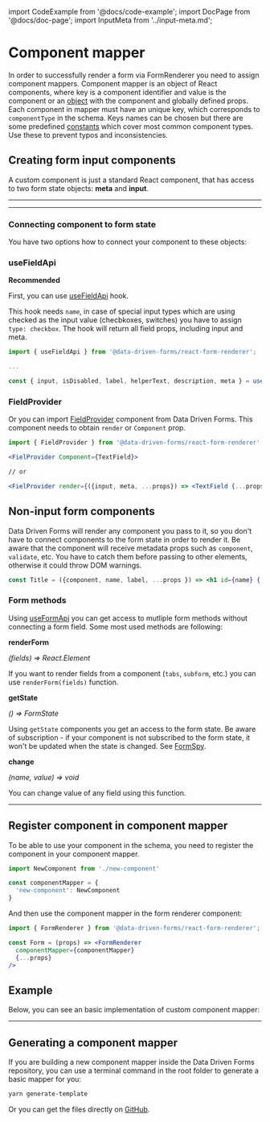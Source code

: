 import CodeExample from '@docs/code-example';
import DocPage from '@docs/doc-page';
import InputMeta from '../input-meta.md';

<DocPage>

# Component mapper

In order to successfully render a form via FormRenderer you need to assign component mappers. Component mapper is an object of React components, where key is a component identifier and value is the component or an [object](/mappers/global-component-props) with the component and globally defined props. Each component in mapper must have an unique key, which corresponds to `componentType` in the schema. Keys names can be chosen but there are some predefined [constants](/schema/constants#componenttypes) which cover most common component types. Use these to prevent typos and inconsistencies.

## Creating form input components

A custom component is just a standard React component, that has access to two form state objects: **meta** and **input**.

---

<InputMeta />

---

### Connecting component to form state

You have two options how to connect your component to these objects:

### useFieldApi

**Recommended**

First, you can use [useFieldApi](/hooks/use-field-api) hook.

This hook needs `name`, in case of special input types which are using checked as the input value (checbkoxes, switches) you have to assign `type: checkbox`. The hook will return all field props, including input and meta.

```jsx
import { useFieldApi } from '@data-driven-forms/react-form-renderer';

...

const { input, isDisabled, label, helperText, description, meta } = useFieldApi(props);
```

### FieldProvider

Or you can import [FieldProvider](/components/field-provider) component from Data Driven Forms. This component needs to obtain `render` or `Component` prop.

```jsx
import { FieldProvider } from '@data-driven-forms/react-form-renderer'

<FielProvider Component={TextField}>

// or

<FielProvider render={({input, meta, ...props}) => <TextField {...props} input={input} meta={meta}>}>
```

## Non-input form components

Data Driven Forms will render any component you pass to it, so you don't have to connect components to the form state in order to render it. Be aware that the component will receive metadata props such as `component`, `validate`, etc. You have to catch them before passing to other elements, otherwise it could throw DOM warnings.

```jsx
const Title = ({component, name, label, ...props }) => <h1 id={name} {...props}>{label}</h1>
```

### Form methods

Using [useFormApi](/hooks/use-form-api) you can get access to mutliple form methods without connecting a form field. Some most used methods are following:

**renderForm**

*(fields) => React.Element*

If you want to render fields from a component (`tabs`, `subform`, etc.) you can use `renderForm(fields)` function.

**getState**

*() => FormState*

Using `getState` components you get an access to the form state. Be aware of subscription - if your component is not subscribed to the form state, it won't be updated when the state is changed. See [FormSpy](/components/form-spy).

**change**

*(name, value) => void*

You can change value of any field using this function.

---

## Register component in component mapper

To be able to use your component in the schema, you need to register the component in your component mapper.

```jsx
import NewComponent from './new-component'

const componentMapper = {
  'new-component': NewComponent
}
```

And then use the component mapper in the form renderer component:

```jsx
import { FormRenderer } from '@data-driven-forms/react-form-renderer';

const Form = (props) => <FormRenderer
  componentMapper={componentMapper}
  {...props}
/>
```

## Example

Below, you can see an basic implementation of custom component mapper:

<CodeExample
  source="components/component-mapper/form-fields-mapper"
  mode="preview"
/>

---

## Generating a component mapper

If you are building a new component mapper inside the Data Driven Forms repository, you can use a terminal command in the root folder to generate a basic mapper for you:

```bash
yarn generate-template
```

Or you can get the files directly on [GitHub](https://github.com/data-driven-forms/react-forms/tree/master/templates).

</DocPage>